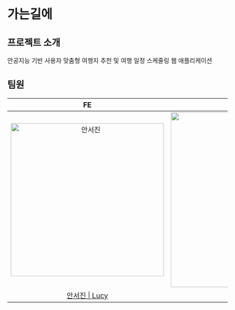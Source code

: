 # 가는길에
## 프로젝트 소개
안공지능 기반 사용자 맞춤형 여행지 추천 및 여행 일정 스케줄링 웹 애플리케이션

## 팀원
|FE|FE & BE|AI|Design|
| :----------: |  :--------:  |  :---------: |  :---------: |   
| <img width="350" alt="안서진" src="https://user-images.githubusercontent.com/57716832/138591794-02c4423f-2968-4f68-9ea4-4dba2c1d809b.png"> | <img src="https://user-images.githubusercontent.com/57716832/138591786-e0d63159-ac25-4943-bb52-e858351c5774.png" width=400px alt="김규란"/> | <img src="https://user-images.githubusercontent.com/57716832/138591747-d3bb9f54-602f-4ecd-bccd-e29e7a73ab4f.png" width=400px alt="김창영"/> | <img width="400" alt="정지은" src="https://user-images.githubusercontent.com/57716832/138591864-782b59ba-2fbe-4318-bb9c-c0cc73a77603.png"> |
|  [안서진 \| Lucy](https://github.com/spiderq2697)  |  [김규란 \| Fry](https://github.com/gxxrxn)  |  [김창영 \| kcy](https://github.com/sunghyuki)  |  [정지은]()  |
